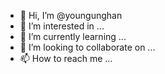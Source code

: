 - 👋 Hi, I’m @youngunghan
- 👀 I’m interested in ...
- 🌱 I’m currently learning ...
- 💞️ I’m looking to collaborate on ...
- 📫 How to reach me ...

<!---
youngunghan/youngunghan is a ✨ special ✨ repository because its `README.md` (this file) appears on your GitHub profile.
You can click the Preview link to take a look at your changes.
--->

